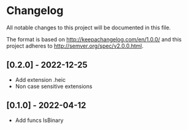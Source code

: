 # Changelog
All notable changes to this project will be documented in this file.

The format is based on http://keepachangelog.com/en/1.0.0/
and this project adheres to http://semver.org/spec/v2.0.0.html.

## [0.2.0] - 2022-12-25

- Add extension .heic
- Non case sensitive extensions

## [0.1.0] - 2022-04-12

- Add funcs IsBinary
